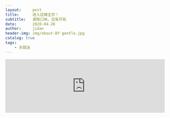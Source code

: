 ```yaml
---
layout:     post
title:      进入店铺主页！
subtitle:   湖南口味，应有尽有
date:       2020-04-20
author:     jidan
header-img: img/about-BY-gentle.jpg
catalog: true
tags:
    - 买就送
---
```


<head>
</head>
<body>
  <div id="page1">
    <iframe align="center" width="100%" height="170" src="https://mobile.yangkeduo.com/mall_page.html?mall_id=839218684&msn=whr6nisqbjwafr25ql2dlntkqy_axbuy&_x_out_of_station=offical_account"  frameborder="no" border="0" marginwidth="0" marginheight="0" scrolling="no"></iframe>
  </div>
</body>
